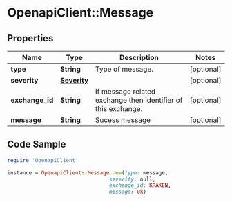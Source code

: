 # OpenapiClient::Message

## Properties

Name | Type | Description | Notes
------------ | ------------- | ------------- | -------------
**type** | **String** | Type of message. | [optional] 
**severity** | [**Severity**](Severity.md) |  | [optional] 
**exchange_id** | **String** | If message related exchange then identifier of this exchange. | [optional] 
**message** | **String** | Sucess message | [optional] 

## Code Sample

```ruby
require 'OpenapiClient'

instance = OpenapiClient::Message.new(type: message,
                                 severity: null,
                                 exchange_id: KRAKEN,
                                 message: Ok)
```


